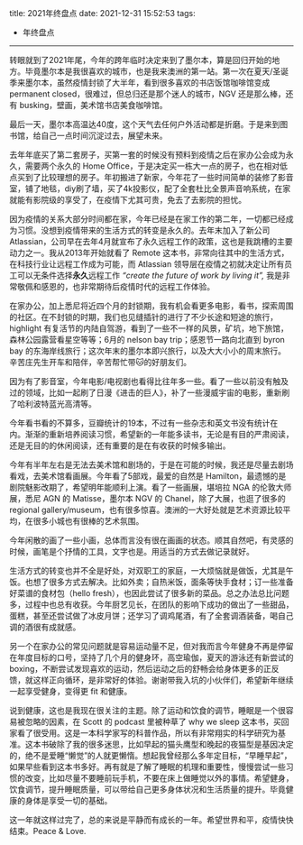 title: 2021年终盘点
date: 2021-12-31 15:52:53
tags:
- 年终盘点

---

转眼就到了2021年尾，今年的跨年临时决定来到了墨尔本，算是回归开始的地方。毕竟墨尔本是我很喜欢的城市，也是我来澳洲的第一站。第一次在夏天/圣诞季来墨尔本，虽然疫情封锁了大半年，看到很多喜欢的书店饭馆咖啡馆变成 permanent closed，很难过，但总归还是那个迷人的城市，NGV 还是那么棒，还有 busking，壁画，美术馆书店美食咖啡馆。

最后一天，墨尔本高温达40度，这个天气去任何户外活动都是折磨。于是来到图书馆，给自己一点时间沉淀过去，展望未来。

<!-- more -->

去年年底买了第二套房子，买第一套的时候没有预料到疫情之后在家办公会成为永久，需要两个永久的 Home Office，于是决定买一栋大一点的房子，也在相对低点买到了比较理想的房子。年初搬进了新家，今年花了一些时间简单的装修了影音室，铺了地毯，diy刷了墙，买了4k投影仪，配了全套杜比全景声音响系统，在家就能有影院级的享受了，在疫情下尤其可贵，免去了去影院的担忧。

因为疫情的关系大部分时间都在家，今年已经是在家工作的第二年，一切都已经成为习惯。没想到疫情带来的生活方式的转变是永久的。去年末加入了新公司 Atlassian，公司早在去年4月就宣布了永久远程工作的政策，这也是我跳槽的主要动力之一。我从2013年开始就看了 Remote 这本书，非常向往其中的生活方式，在科技行业让远程工作成为可能，而 Atlassian 领导层在疫情之初就决定让所有员工可以无条件选择**永久**远程工作 *“create the future of work by living it”,* 我是非常敬佩和感恩的，也非常期待后疫情时代的远程工作体验。

在家办公，加上悉尼将近四个月的封锁期，我有机会看更多电影，看书，探索周围的社区。在不封锁的时期，我们也见缝插针的进行了不少长途和短途的旅行，highlight 有复活节的内陆自驾游，看到了一些不一样的风景，矿坑，地下旅馆，森林公园露营看星空等等；6月的 nelson bay trip；感恩节一路向北直到 byron bay 的东海岸线旅行；这次年末的墨尔本即兴旅行，以及大大小小的周末旅行。辛苦庄先生开车和陪伴，辛苦帮忙带🐱的好朋友们。

因为有了影音室，今年电影/电视剧也看得比往年多一些。看了一些以前没有触及过的领域，比如一起刷了日漫《进击的巨人》，补了一些漫威宇宙的电影，重新刷了哈利波特蓝光高清等。

今年看书看的不算多，豆瓣统计的19本，不过有一些杂志和英文书没有统计在内。渐渐的重新培养阅读习惯，希望新的一年能多读书，无论是有目的严肃阅读，还是无目的的休闲阅读，还有重要的是在有收获的时候多输出。

今年有半年左右是无法去美术馆和剧场的，于是在可能的时候，我还是尽量去剧场看戏，去美术馆看画展。今年看了5部戏，最爱的自然是 Hamilton，最遗憾的是剧院魅影改期了，希望明年能顺利上演。看了一些画展，堪培拉 NGA 的伦敦大师展，悉尼 AGN 的 Matisse，墨尔本 NGV 的 Chanel，除了大展，也逛了很多的 regional gallery/museum，也有很多惊喜。澳洲的一大好处就是艺术资源比较平均，在很多小城也有很棒的艺术氛围。

今年闲散的画了一些小画，总体而言没有很在画画的状态。顺其自然吧，有灵感的时候，画笔是个抒情的工具，文字也是。用适当的方式去做记录就好。

生活方式的转变也并不全是好处，对双职工的家庭，一大烦恼就是做饭，尤其是午饭。也想了很多方式去解决。比如外卖；自热米饭，面条等快手食材；订一些准备好菜谱的食材包（hello fresh），也因此尝试了很多新的菜品。总之办法总比问题多，过程中也总有收获。今年厨艺见长，在团队的影响下成功的做出了一些甜品，蛋糕，甚至还尝试做了冰皮月饼；还学习了调鸡尾酒，有了全套调酒装备，喝自己调的酒很有成就感。

另一个在家办公的常见问题就是容易运动量不足，但对我而言今年健身不再是停留在年度目标的口号，坚持了几个月的健身环，高空瑜伽，夏天的游泳还有新尝试的 boxing，不断尝试发现喜欢的运动，然后运动之后的舒畅会给身体更多的正反馈，就这样正向循环，是非常好的体验。谢谢带我入坑的小伙伴们，希望新年继续一起享受健身，变得更 fit 和健康。

说到健康，这也是我现在很关注的主题。除了运动和饮食的调节，睡眠是一个很容易被忽略的因素，在 Scott 的 podcast 里被种草了 why we sleep 这本书，买回家看了很受用。这是一本科学家写的科普作品，所以有非常翔实的科学研究为基准。这本书破除了我的很多迷思，比如早起的猫头鹰型和晚起的夜猫型是基因决定的，绝不是爱睡“懒觉”的人就更懒惰。想起我曾经那么多年定目标，“早睡早起”，如果早些看到这本书多好。再有就是了解了睡眠的机理和重要性，慢慢尝试一些习惯的改变，比如尽量不要睡前玩手机，不要在床上做睡觉以外的事情。希望健身，饮食调节，提升睡眠质量，可以带给自己更多身体状况和生活质量的提升。毕竟健康的身体是享受一切的基础。

这一年就这样过完了，总的来说是平静而有成长的一年。希望世界和平，疫情快快结束。Peace & Love.
